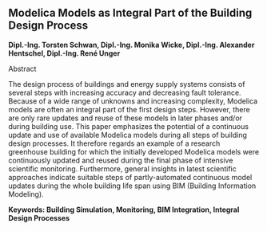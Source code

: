 ## Modelica Models as Integral Part of the Building Design Process

**Dipl.-Ing. Torsten Schwan, Dipl.-Ing. Monika Wicke, Dipl.-Ing. Alexander Hentschel, Dipl.-Ing. René Unger**

Abstract

The design process of buildings and energy supply
systems consists of several steps with increasing accuracy
and decreasing fault tolerance. Because of a wide range of
unknowns and increasing complexity, Modelica models
are often an integral part of the first design steps.
However, there are only rare updates and reuse of these
models in later phases and/or during building use.
This paper emphasizes the potential of a continuous
update and use of available Modelica models during all
steps of building design processes. It therefore regards an
example of a research greenhouse building for which the
initially developed Modelica models were continuously
updated and reused during the final phase of intensive
scientific monitoring. Furthermore, general insights in
latest scientific approaches indicate suitable steps of
partly-automated continuous model updates during the
whole building life span using BIM (Building Information
Modeling).

**Keywords: Building Simulation, Monitoring, BIM Integration, Integral Design Processes**
